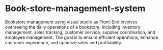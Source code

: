 # Book-store-management-system
Bookstore management using visual studio as Front-End   involves overseeing the daily operations of a bookstore, including inventory management, sales tracking, customer service, supplier coordination, and employee management. The goal is to ensure efficient operations, enhance customer experience, and optimize sales and profitability.
